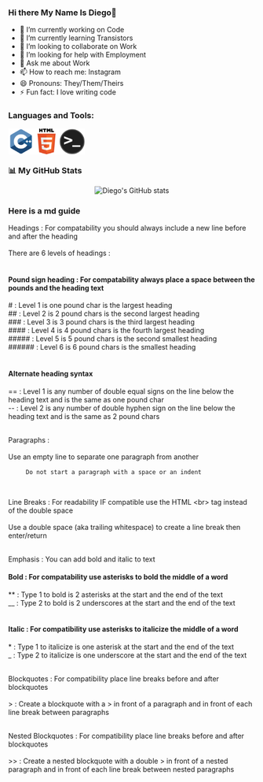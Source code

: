 
### Hi there My Name Is Diego👋

<!--
**Diego-Esquivel/Diego-Esquivel** is a ✨ _special_ ✨ repository because its `README.md` (this file) appears on your GitHub profile.

Here are some ideas to get you started:
-->
- 🔭 I’m currently working on Code
- 🌱 I’m currently learning Transistors
- 👯 I’m looking to collaborate on Work
- 🤔 I’m looking for help with Employment
- 💬 Ask me about Work
- 📫 How to reach me: Instagram
- 😄 Pronouns: They/Them/Theirs
- ⚡ Fun fact: I love writing code


### Languages and Tools:

<p align="center"><a href="https://github.com/github/explore/blob/main/topics/cpp/cpp.png"><img align="left" alt="C++" width="52px" src="https://raw.githubusercontent.com/github/explore/main/topics/cpp/cpp.png"/></a><a href="https://github.com/github/explore/blob/main/topics/html/html.png"><img align="left" alt="HTML 5" width="52px" src="https://raw.githubusercontent.com/github/explore/main/topics/html/html.png"/></a><a href="https://github.com/github/explore/blob/main/topics/terminal/terminal.png"><img align="left" alt="Terminal" width="52px" src="https://raw.githubusercontent.com/github/explore/main/topics/terminal/terminal.png"/></a></p>
<!--<img align="left" alt="Visual Studio Code" width="52px" src="https://raw.githubusercontent.com/github/explore/80688e429a7d4ef2fca1e82350fe8e3517d3494d/topics/visual-studio-code/visual-studio-code.png" /-->
<br />
<br />
<br />
         

### 📊 My GitHub Stats

<p align="center"> <img src="https://github-readme-stats.vercel.app/api?username=Diego-Esquivel&show_icons=true&theme=gotham" alt="Diego's GitHub stats" />

### Here is a md guide

Headings : For compatability you should always include a new line before and after the heading  
<br>
There are 6 levels of headings :  
<br>

#### Pound sign heading : For compatability always place a space between the pounds and the heading text  

\# : Level 1 is one pound char is the largest heading  
\#\# : Level 2 is 2 pound chars is the second largest heading  
\#\#\# : Level 3 is 3 pound chars is the third largest heading  
\#\#\#\# : Level 4 is 4 pound chars is the fourth largest heading  
\#\#\#\#\# : Level 5 is 5 pound chars is the second smallest heading  
\#\#\#\#\#\# : Level 6 is 6 pound chars is the smallest heading  
<br>

#### Alternate heading syntax  

\=\= : Level 1 is any number of double equal signs on the line below the heading text and is the same as one pound char  
\-\- : Level 2 is any number of double hyphen sign on the line below the heading text and is the same as 2 pound chars  
<br>

Paragraphs :  
<br>
         Use an empty line to separate one paragraph from another  
         
         Do not start a paragraph with a space or an indent  
<br>         

Line Breaks : For readability IF compatible use the HTML \<br> tag instead of the double space  
<br>
         Use a double space \(aka trailing whitespace) to create a line break then enter/return  
<br>

Emphasis : You can add bold and italic to text  

#### Bold : For compatability use asterisks to bold the middle of a word  

\*\* : Type 1 to bold is 2 asterisks at the start and the end of the text  
\_\_ : Type 2 to bold is 2 underscores at the start and the end of the text  
<br>

#### Italic : For compatibility use asterisks to italicize the middle of a word  

\* : Type 1 to italicize is one asterisk at the start and the end of the text  
\_ : Type 2 to italicize is one underscore at the start and the end of the text  
<br>

Blockquotes : For compatibility place line breaks before and after blockquotes  
<br>
\> : Create a blockquote with a \> in front of a paragraph and in front of each line break between paragraphs  
<br>

Nested Blockquotes : For compatibility place line breaks before and after blockquotes  
<br>
\>\> : Create a nested blockquote with a double \> in front of a nested paragraph and in front of each line break between nested paragraphs  
